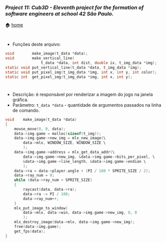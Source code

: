 ### _Project 11: Cub3D - Eleventh project for the formation of software engineers at school 42 São Paulo._

🏠 [home](https://github.com/Vinicius-Santoro/42-formation-lvl2-11.cub3d)

<h1></h1>

- Funções deste arquivo:
```c
void		make_image(t_data *data);
void		make_vertical_line(
				t_data *data, int dist, double ix, t_img_data *img);
static void	put_vertical_line(t_data *data, t_img_data *img);
static void	put_pixel_img(t_img_data *img, int x, int y, int color);
static int	get_pixel_img(t_img_data *img, int x, int y);
```

<h1></h1>

- Descrição: é responsável por renderizar a imagem do jogo na janela gráfica.
- Parâmetro: `t_data *data` - quantidade de argumentos passados na linha de comando.
```c
void	make_image(t_data *data)
{
	mouse_move(0, 0, data);
	data->img.game = malloc(sizeof(t_img));
	data->img.game->new_img = mlx_new_image(\
		data->mlx, WINDOW_SIZE, WINDOW_SIZE \
		);
	data->img.game->address = mlx_get_data_addr(\
		data->img.game->new_img, &data->img.game->bits_per_pixel, \
		&data->img.game->line_length, &data->img.game->endian \
		);
	data->ra = data->player.angle + (PI / 180 * SPRITE_SIZE / 2);
	data->ray_num = 0;
	while (data->ray_num < SPRITE_SIZE)
	{
		raycast(data, data->ra);
		data->ra -= PI / 180;
		data->ray_num++;
	}
	mlx_put_image_to_window(
		data->mlx, data->win, data->img.game->new_img, 0, 0
		);
	mlx_destroy_image(data->mlx, data->img.game->new_img);
	free(data->img.game);
	get_fps(data);
}
```
